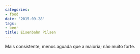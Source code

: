 ```yaml
---
categories:
- food
date: '2015-09-28'
tags:
- beer
title: Eisenbahn Pilsen
---
```


Mais consistente, menos aguada que a maioria; não muito forte.